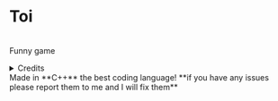 # Toi        
\
Funny game
<details><summary>Credits</summary>
Game idea: [Bruce](https://github.com/bruce1234lol)\
Coding: [Me](https://github.com/names-are-not-important) \   
</details>
Made in **C++** the best coding language!   
**if you have any issues please report them to me and I will fix them**

